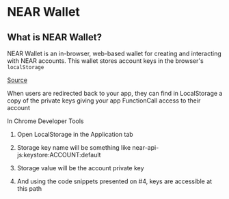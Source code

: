 # NEAR Wallet

## What is NEAR Wallet?

NEAR Wallet is an in-browser, web-based wallet for creating and interacting with NEAR accounts. This wallet stores account keys in the browser's `localStorage`


[Source](https://docs.google.com/presentation/d/1jNpzqRAm44HGefgrlOpXV-qwJQQ1X8JOBSpxhkUNchI/edit#slide=id.g86d27c84b2_0_680)

When users are redirected back to your app, they can find in LocalStorage a copy of the private keys giving your app FunctionCall access to their account

In Chrome Developer Tools

1. Open  LocalStorage in the Application tab

2. Storage key  name will be something like near-api-js:keystore:ACCOUNT:default

3. Storage value will be the account private key

4. And using the code snippets presented on #4, keys are accessible at this path
